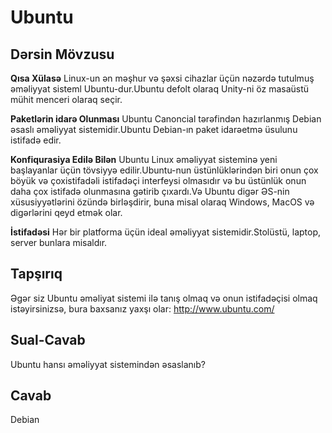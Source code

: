 ﻿# Ubuntu

## Dərsin Mövzusu

<b>Qısa Xülasə</b>
Linux-un ən məşhur və şəxsi cihazlar üçün nəzərdə tutulmuş əməliyyat sisteml Ubuntu-dur.Ubuntu defolt olaraq Unity-ni öz masaüstü mühit menceri olaraq seçir.

<b>Paketlərin idarə Olunması</b>
Ubuntu Canoncial tərəfindən hazırlanmış Debian əsaslı əməliyyat sistemidir.Ubuntu Debian-ın paket idarəetmə üsulunu istifadə edir.

<b>Konfiqurasiya Edilə Bilən</b>
Ubuntu Linux əməliyyat sisteminə yeni başlayanlar üçün tövsiyyə edilir.Ubuntu-nun üstünlüklərindən biri onun çox böyük və çoxistifadəli istifadəçi interfeysi olmasıdır və bu üstünlük onun daha çox istifadə olunmasına gətirib çıxardı.Və Ubuntu digər ƏS-nin xüsusiyyətlərini özündə birləşdirir, buna misal olaraq Windows, MacOS və digərlərini qeyd etmək olar. 

<b>İstifadəsi</b>
Hər bir platforma üçün ideal əməliyyat sistemidir.Stolüstü, laptop, server bunlara misaldır.

## Tapşırıq
Əgər siz Ubuntu əməliyat sistemi ilə tanış olmaq və onun istifadəçisi olmaq istəyirsinizsə, bura baxsanız yaxşı olar:
<a href='http://www.ubuntu.com/'>http://www.ubuntu.com/</a>

## Sual-Cavab

Ubuntu hansı əməliyyat sistemindən əsaslanıb?

## Cavab

Debian
